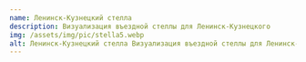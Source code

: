 ```yaml
---
name: Ленинск-Кузнецкий стелла
description: Визуализация въездной стеллы для Ленинск-Кузнецкого
img: /assets/img/pic/stella5.webp
alt: Ленинск-Кузнецкий стелла Визуализация въездной стеллы для Ленинск-Кузнецкого
---
```

